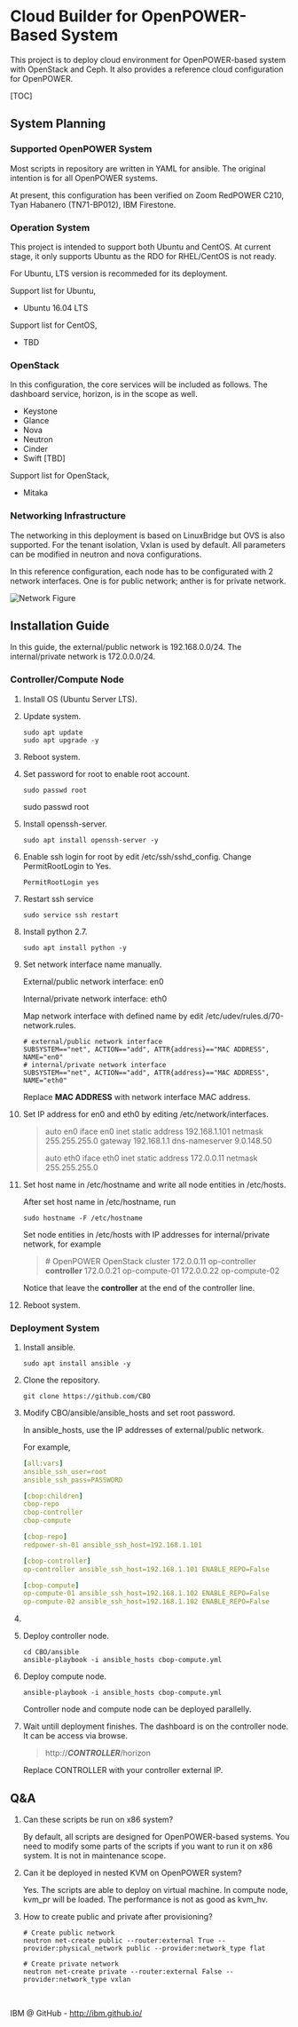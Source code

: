 # Cloud Builder for OpenPOWER-Based System

This project is to deploy cloud environment for OpenPOWER-based system with OpenStack and Ceph. It also provides a reference cloud configuration for OpenPOWER.



[TOC]

## System Planning

### Supported OpenPOWER System

Most scripts in repository are written in YAML for ansible. The original intention is for all OpenPOWER systems.

At present, this configuration has been verified on Zoom RedPOWER C210, Tyan Habanero (TN71-BP012), IBM Firestone.

### Operation System

This project is intended to support both Ubuntu and CentOS. At current stage, it only supports Ubuntu as the RDO for RHEL/CentOS is not ready.

For Ubuntu, LTS version is recommeded for its deployment.

Support list for Ubuntu,

- Ubuntu 16.04 LTS



Support list for CentOS,

- TBD



### OpenStack

In this configuration, the core services will be included as follows. The dashboard service, horizon, is in the scope as well.

* Keystone
* Glance
* Nova
* Neutron
* Cinder
* Swift [TBD]

Support list for OpenStack,

- Mitaka

### Networking Infrastructure

The networking in this deployment is based on LinuxBridge but OVS is also supported. For the tenant isolation, Vxlan is used by default. All parameters can be modified in neutron and nova configurations.

In this reference configuration, each node has to be configurated with 2 network interfaces. One is for public network; anther is for private network.

![Network Figure](images/network.png)



## Installation Guide

In this guide, the external/public network is 192.168.0.0/24. The internal/private network is 172.0.0.0/24.

### Controller/Compute Node

1. Install OS (Ubuntu Server LTS).

2. Update system.

   ```shell
   sudo apt update
   sudo apt upgrade -y
   ```

3. Reboot system.

4. Set password for root to enable root account.

   ```shell
   sudo passwd root
   ```

   sudo passwd root

5. Install openssh-server.

   ```shell
   sudo apt install openssh-server -y
   ```

6. Enable ssh login for root by edit /etc/ssh/sshd_config. Change PermitRootLogin to Yes.

   ```shell
   PermitRootLogin yes
   ```

7. Restart ssh service

   ```shell
   sudo service ssh restart
   ```

8. Install python 2.7.

   ```shell
   sudo apt install python -y
   ```

9. Set network interface name manually.

   External/public network interface: en0

   Internal/private network interface: eth0

   Map network interface with defined name by edit /etc/udev/rules.d/70-network.rules.

   ```shell
   # external/public network interface
   SUBSYSTEM=="net", ACTION=="add", ATTR{address}=="MAC ADDRESS", NAME="en0"
   # internal/private network interface
   SUBSYSTEM=="net", ACTION=="add", ATTR{address}=="MAC ADDRESS", NAME="eth0"
   ```

   Replace **MAC ADDRESS** with network interface MAC address.

10. Set IP address for en0 and eth0 by editing /etc/network/interfaces.

    > auto en0
    > iface en0 inet static
    > address 192.168.1.101
    > netmask 255.255.255.0
    > gateway 192.168.1.1
    > dns-nameserver 9.0.148.50
    >
    > auto eth0
    > iface eth0 inet static
    > address 172.0.0.11
    > netmask 255.255.255.0

11. Set host name in /etc/hostname and write all node entities in /etc/hosts.

    After set host name in /etc/hostname, run

    ```shell
    sudo hostname -F /etc/hostname
    ```

    Set node entities in /etc/hosts with IP addresses for internal/private network, for example

    > \# OpenPOWER OpenStack cluster
    > 172.0.0.11      op-controller	**controller**
    > 172.0.0.21      op-compute-01
    > 172.0.0.22      op-compute-02

    Notice that leave the **controller** at the end of the controller line.

12. Reboot system.


### Deployment System

1. Install ansible.

   ```shell
   sudo apt install ansible -y
   ```

2. Clone the repository.

   ```shell
   git clone https://github.com/CBO
   ```

3. Modify CBO/ansible/ansible_hosts and set root password.

   In ansible_hosts, use the IP addresses of external/public network.

   For example,

   ```yaml
   [all:vars]
   ansible_ssh_user=root
   ansible_ssh_pass=PASSWORD

   [cbop:children]
   cbop-repo
   cbop-controller
   cbop-compute

   [cbop-repo]
   redpower-sh-01 ansible_ssh_host=192.168.1.101

   [cbop-controller]
   op-controller ansible_ssh_host=192.168.1.101 ENABLE_REPO=False

   [cbop-compute]
   op-compute-01 ansible_ssh_host=192.168.1.102 ENABLE_REPO=False
   op-compute-02 ansible_ssh_host=192.168.1.102 ENABLE_REPO=False
   ```

4. ​

5. Deploy controller node.

   ```shell
   cd CBO/ansible
   ansible-playbook -i ansible_hosts cbop-compute.yml
   ```

6. Deploy compute node.

   ```shell
   ansible-playbook -i ansible_hosts cbop-compute.yml
   ```

   Controller node and compute node can be deployed parallelly.

7. Wait untill deployment finishes. The dashboard is on the controller node. It can be access via browse.


   > http://***CONTROLLER***/horizon


   Replace CONTROLLER with your controller external IP.



## Q&A

1. Can these scripts be run on x86 system?

   By default, all scripts are designed for OpenPOWER-based systems. You need to modify some parts of the scripts if you want to run it on x86 system. It is not in maintenance scope.

2. Can it be deployed in nested KVM on OpenPOWER system?

   Yes. The scripts are able to deploy on virtual machine. In compute node, kvm_pr will be loaded. The performance is not as good as kvm_hv.

3. How to create public and private after provisioning?

   ```shell
   # Create public network
   neutron net-create public --router:external True --provider:physical_network public --provider:network_type flat

   # Create private network
   neutron net-create private --router:external False --provider:network_type vxlan
   ```
   ​





IBM @ GitHub - http://ibm.github.io/
